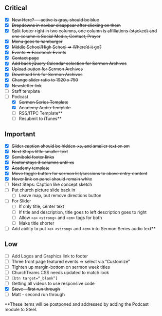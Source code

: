 
## Critical

 - [x] ~~New Here? — active is gray, should be blue~~
 - [x] ~~Dropdowns in navbar disappear after clicking on them~~
 - [x] ~~Split footer right in two columns, one column is affiliations (stacked) and one column is Social Media, Contact, Prayer~~
 - [x] ~~Menu goes to hamburger~~
 - [x] ~~Middle School/High School => Where’d it go?~~
 - [x] ~~Events => Facebook Events~~
 - [x] ~~Contact page~~
 - [x] ~~Add back jQuery Calendar selection for Sermon Archives~~
 - [x] ~~Upload button for Sermon Archives~~
 - [x] ~~Download link for Sermon Archives~~
 - [x] ~~Change slider ratio to 1920 x 750~~
 - [x] ~~Newsletter link~~
 - [ ] Staff template
 - [ ] Podcast
    - [x] ~~Sermon Series Template~~
    - [x] ~~Academy Audio Template~~
    - [ ] RSS/ITPC Template**
    - [ ] Resubmit to iTunes**

## Important

 - [x] ~~Slider caption should be hidden-xs, and smaller text on sm~~
 - [x] ~~Next Steps little smaller text~~
 - [x] ~~Semibold footer links~~
 - [x] ~~Footer stays 3 columns until xs~~
 - [x] ~~Academy template~~
 - [x] ~~Move toggle button for sermon list/sessions to above entry-content~~
 - [x] ~~Hover link on panel should remain white~~
 - [ ] Next Steps: Caption like concept sketch
 - [ ] Put church picture slide back in
    - [ ] Leave map, but remove directions button
 - [ ] For Slider
    - [ ] If only title, center text
    - [ ] If title and description, title goes to left description goes to right
    - [ ] Allow `<a>` `<strong>` and `<em>` tags for both
    - [ ] Make title shorter
 - [ ] Add ability to put `<a>` `<strong>` and `<em>` into Sermon Series audio text**

## Low

 - [ ] Add Logos and Graphics link to footer
 - [ ] Three front page featured events => select via “Customize”
 - [ ] Tighten up margin-bottom on sermon week titles
 - [ ] ChurchTeams CSS needs updated to match look
 - [ ] `[btn target=“_blank”]`
 - [ ] Getting all videos to use responsive code
  - [x] ~~Steve - first run through~~
  - [ ] Matt - second run through
 
**These items will be postponed and addressed by adding the Podcast module to Steel.

